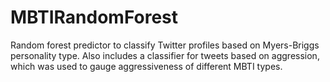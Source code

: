 # MBTIRandomForest
Random forest predictor to classify Twitter profiles based on Myers-Briggs personality type. Also includes a classifier for tweets based on aggression, which was used to gauge aggressiveness of different MBTI types.
